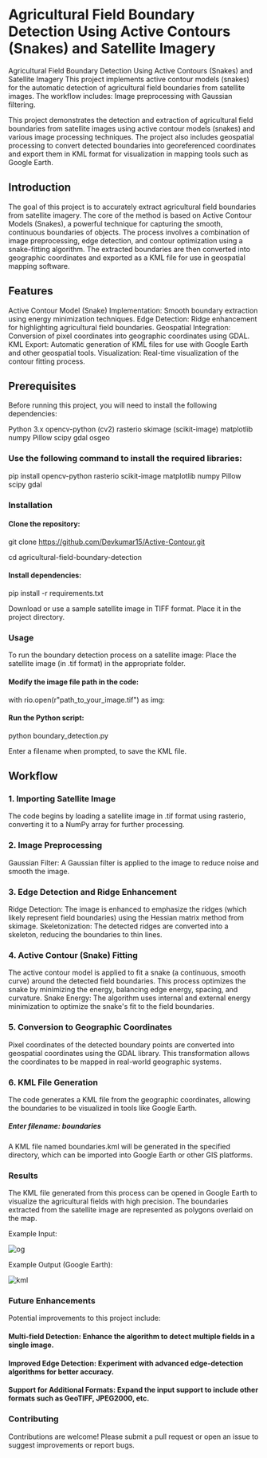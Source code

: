 # Agricultural Field Boundary Detection Using Active Contours (Snakes) and Satellite Imagery
Agricultural Field Boundary Detection Using Active Contours (Snakes) and Satellite Imagery  This project implements active contour models (snakes) for the automatic detection of agricultural field boundaries from satellite images. The workflow includes:  Image preprocessing with Gaussian filtering.

This project demonstrates the detection and extraction of agricultural field boundaries from satellite images using active contour models (snakes) and various image processing techniques. The project also includes geospatial processing to convert detected boundaries into georeferenced coordinates and export them in KML format for visualization in mapping tools such as Google Earth.

## Introduction
The goal of this project is to accurately extract agricultural field boundaries from satellite imagery. The core of the method is based on Active Contour Models (Snakes), a powerful technique for capturing the smooth, continuous boundaries of objects. The process involves a combination of image preprocessing, edge detection, and contour optimization using a snake-fitting algorithm. The extracted boundaries are then converted into geographic coordinates and exported as a KML file for use in geospatial mapping software.

## Features
  Active Contour Model (Snake) Implementation: Smooth boundary extraction using energy minimization techniques.
  Edge Detection: Ridge enhancement for highlighting agricultural field boundaries.
  Geospatial Integration: Conversion of pixel coordinates into geographic coordinates using GDAL.
  KML Export: Automatic generation of KML files for use with Google Earth and other geospatial tools.
  Visualization: Real-time visualization of the contour fitting process.

## Prerequisites

Before running this project, you will need to install the following dependencies:

Python 3.x
opencv-python (cv2)
rasterio
skimage (scikit-image)
matplotlib
numpy
Pillow
scipy
gdal
osgeo

### Use the following command to install the required libraries:

pip install opencv-python rasterio scikit-image matplotlib numpy Pillow scipy gdal

### Installation

#### Clone the repository:
git clone https://github.com/Devkumar15/Active-Contour.git

cd agricultural-field-boundary-detection

#### Install dependencies:
pip install -r requirements.txt

Download or use a sample satellite image in TIFF format. Place it in the project directory.

### Usage

To run the boundary detection process on a satellite image:
Place the satellite image (in .tif format) in the appropriate folder.

#### Modify the image file path in the code:
with rio.open(r"path_to_your_image.tif") as img:

#### Run the Python script:
python boundary_detection.py

Enter a filename when prompted, to save the KML file.

## Workflow

### 1. Importing Satellite Image
The code begins by loading a satellite image in .tif format using rasterio, converting it to a NumPy array for further processing.

### 2. Image Preprocessing
Gaussian Filter: A Gaussian filter is applied to the image to reduce noise and smooth the image.

### 3. Edge Detection and Ridge Enhancement
Ridge Detection: The image is enhanced to emphasize the ridges (which likely represent field boundaries) using the Hessian matrix method from skimage.
Skeletonization: The detected ridges are converted into a skeleton, reducing the boundaries to thin lines.

### 4. Active Contour (Snake) Fitting
The active contour model is applied to fit a snake (a continuous, smooth curve) around the detected field boundaries. This process optimizes the snake by minimizing the energy, balancing edge energy, spacing, and curvature.
Snake Energy: The algorithm uses internal and external energy minimization to optimize the snake's fit to the field boundaries.

### 5. Conversion to Geographic Coordinates
Pixel coordinates of the detected boundary points are converted into geospatial coordinates using the GDAL library. This transformation allows the coordinates to be mapped in real-world geographic systems.
### 6. KML File Generation
The code generates a KML file from the geographic coordinates, allowing the boundaries to be visualized in tools like Google Earth.

##### Enter filename: boundaries
A KML file named boundaries.kml will be generated in the specified directory, which can be imported into Google Earth or other GIS platforms.

### Results
The KML file generated from this process can be opened in Google Earth to visualize the agricultural fields with high precision. The boundaries extracted from the satellite image are represented as polygons overlaid on the map.

Example Input:

![og](https://github.com/user-attachments/assets/2376dd56-f993-4b99-8f2b-0830000e5aa4)

Example Output (Google Earth):

![kml](https://github.com/user-attachments/assets/666f96c5-c4a1-4bd2-907f-a99620e901c5)


### Future Enhancements

Potential improvements to this project include:
#### Multi-field Detection: Enhance the algorithm to detect multiple fields in a single image.
#### Improved Edge Detection: Experiment with advanced edge-detection algorithms for better accuracy.
#### Support for Additional Formats: Expand the input support to include other formats such as GeoTIFF, JPEG2000, etc.

### Contributing
Contributions are welcome! Please submit a pull request or open an issue to suggest improvements or report bugs.
